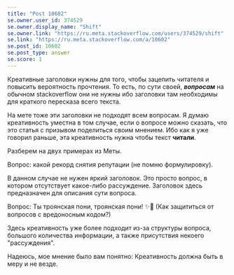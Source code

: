 ```yaml
---
title: "Post 10602"
se.owner.user_id: 374529
se.owner.display_name: "Shift"
se.owner.link: "https://ru.meta.stackoverflow.com/users/374529/shift"
se.link: "https://ru.meta.stackoverflow.com/a/10602"
se.post_id: 10602
se.post_type: answer
se.score: 1
---
```

<p>Креативные заголовки нужны для того, чтобы зацепить читателя и повысить вероятность прочтения. То есть, по сути своей, <em><strong>вопросам</strong></em> на обычном stackoverflow они не нужны ибо заголовки там необходимы для краткого пересказа всего текста.</p>
<p>На мете тоже эти заголовки не подходят всем вопросам. Я думаю креативность уместна в том случае, если о вопросе можно сказать, что это статья с призывом поделиться своим мнением. Ибо как я уже говорил раньше, эта креативность нужна чтобы текст <strong>читали</strong>.</p>
<p>Разберем на двух примерах из Меты.</p>
<p>Вопрос: какой рекорд снятия репутации (не помню формулировку).</p>
<p>В данном случае не нужен яркий заголовок. Это просто вопрос, в котором отсутствует какое-либо рассуждение. Заголовок здесь предназначен для описания сути вопроса.</p>
<p>Вопрос: Ты троянская пони, троянская пони! ✨🌙 (Как защититься от вопросов с вредоносным кодом?)</p>
<p>Здесь креативность уже более подходит из-за структуры вопроса, большого количества информации, а также присутствия некоего &quot;рассуждения&quot;.</p>
<p>Надеюсь, мое мнение было вам понятно: Креативность должна быть в меру и не везде.</p>
